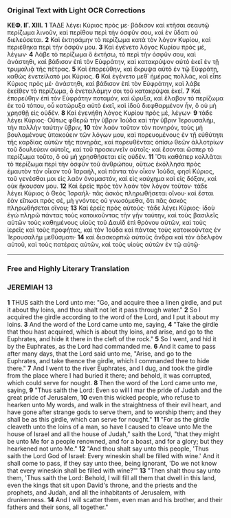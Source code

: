 ### Original Text with Light OCR Corrections

**ΚΕΦ. ΙΓ. ΧΙΙΙ.**
**1** ΤΑΔΕ λέγει Κύριος πρός με· βάδισον καὶ κτῆσαι σεαυτῷ περίζωμα λινοῦν, καὶ περίθου περὶ τὴν ὀσφῦν σου, καὶ ἐν ὕδατι οὐ διελεύσεται.
**2** Καὶ ἐκτησάμην τὸ περίζωμα κατὰ τὸν λόγον Κυρίου, καὶ περιέθηκα περὶ τὴν ὀσφῦν μου.
**3** Καὶ ἐγένετο λόγος Κυρίου πρὸς μέ, λέγων·
**4** Λάβε τὸ περίζωμα ὃ ἐκτήσω, τὸ περὶ τὴν ὀσφῦν σου, καὶ ἀνάστηθι, καὶ βάδισον ἐπὶ τὸν Εὐφράτην, καὶ κατακρύψον αὐτὸ ἐκεῖ ἐν τῇ τρυμαλιᾷ τῆς πέτρας.
**5** Καὶ ἐπορεύθην, καὶ ἔκρυψα αὐτὸ ἐν τῷ Εὐφράτῃ, καθὼς ἐνετείλατό μοι Κύριος.
**6** Καὶ ἐγένετο μεθ᾿ ἡμέρας πολλάς, καὶ εἶπε Κύριος πρὸς μέ· ἀνάστηθι, καὶ βάδισον ἐπὶ τὸν Εὐφράτην, καὶ λάβε ἐκεῖθεν τὸ περίζωμα, ὃ ἐνετειλάμην σοι τοῦ κατακρύψαι ἐκεῖ.
**7** Καὶ ἐπορεύθην ἐπὶ τὸν Εὐφράτην ποταμόν, καὶ ὤρυξα, καὶ ἔλαβον τὸ περίζωμα ἐκ τοῦ τόπου, οὗ κατώρυξα αὐτὸ ἐκεῖ, καὶ ἰδοὺ διεφθαρμένον ἦν, ὃ οὐ μὴ χρησθῇ εἰς οὐδέν.
**8** Καὶ ἐγενήθη λόγος Κυρίου πρὸς μέ, λέγων·
**9** τάδε λέγει Κύριος· Οὕτως φθερῶ τὴν ὕβριν Ἰούδα καὶ τὴν ὕβριν Ἱερουσαλήμ, τὴν πολλὴν ταύτην ὕβριν,
**10** τὸν λαὸν τοῦτον τὸν πονηρόν, τοὺς μὴ βουλομένους ὑπακούειν τῶν λόγων μου, καὶ πορευομένους ἐν τῇ εὐθύτητι τῆς καρδίας αὐτῶν τῆς πονηρᾶς, καὶ πορευθέντας ὀπίσω θεῶν ἀλλοτρίων τοῦ δουλεύειν αὐτοῖς, καὶ τοῦ προσκυνεῖν αὐτοῖς· καὶ ἔσονται ὥσπερ τὸ περίζωμα τοῦτο, ὃ οὐ μὴ χρησθήσεται εἰς οὐδέν.
**11** Ὅτι καθάπερ κολλᾶται τὸ περίζωμα περὶ τὴν ὀσφῦν τοῦ ἀνθρώπου, οὕτως ἐκόλλησα πρὸς ἐμαυτὸν τὸν οἶκον τοῦ Ἰσραήλ, καὶ πάντα τὸν οἶκον Ἰούδα, φησὶ Κύριος, τοῦ γενέσθαι μοι εἰς λαὸν ὀνομαστόν, καὶ εἰς καύχημα καὶ εἰς δόξαν, καὶ οὐκ ἤκουσαν μου.
**12** Καὶ ἐρεῖς πρὸς τὸν λαὸν τὸν λόγον τοῦτον· τάδε λέγει Κύριος ὁ Θεὸς Ἰσραήλ· πᾶς ἀσκὸς πληρωθήσεται οἴνου· καὶ ἔσται ἐὰν εἴπωσι πρὸς σέ, μὴ γνόντες οὐ γνωσόμεθα, ὅτι πᾶς ἀσκὸς πληρωθήσεται οἴνου;
**13** Καὶ ἐρεῖς πρὸς αὐτούς· τάδε λέγει Κύριος· ἰδοὺ ἐγὼ πληρῶ πάντας τοὺς κατοικοῦντας τὴν γῆν ταύτην, καὶ τοὺς βασιλεῖς αὐτῶν τοὺς καθημένους υἱοὺς τοῦ Δαυὶδ ἐπὶ θρόνου αὐτῶν, καὶ τοὺς ἱερεῖς καὶ τοὺς προφήτας, καὶ τὸν Ἰούδα καὶ πάντας τοὺς κατοικοῦντας ἐν Ἱερουσαλὴμ μεθύσματι·
**14** καὶ διασκορπιῶ αὐτοὺς ἄνδρα καὶ τὸν ἀδελφὸν αὐτοῦ, καὶ τοὺς πατέρας αὐτῶν, καὶ τοὺς υἱοὺς αὐτῶν ἐν τῷ αὐτῷ·

---

### Free and Highly Literary Translation

### JEREMIAH 13

**1** THUS saith the Lord unto me: "Go, and acquire thee a linen girdle, and put it about thy loins, and thou shalt not let it pass through water."
**2** So I acquired the girdle according to the word of the Lord, and I put it about my loins.
**3** And the word of the Lord came unto me, saying,
**4** "Take the girdle that thou hast acquired, which is about thy loins, and arise, and go to the Euphrates, and hide it there in the cleft of the rock."
**5** So I went, and hid it by the Euphrates, as the Lord had commanded me.
**6** And it came to pass after many days, that the Lord said unto me, "Arise, and go to the Euphrates, and take thence the girdle, which I commanded thee to hide there."
**7** And I went to the river Euphrates, and I dug, and took the girdle from the place where I had buried it there; and behold, it was corrupted, which could serve for nought.
**8** Then the word of the Lord came unto me, saying,
**9** "Thus saith the Lord: Even so will I mar the pride of Judah and the great pride of Jerusalem,
**10** even this wicked people, who refuse to hearken unto My words, and walk in the straightness of their evil heart, and have gone after strange gods to serve them, and to worship them; and they shall be as this girdle, which can serve for nought."
**11** "For as the girdle cleaveth unto the loins of a man, so have I caused to cleave unto Me the house of Israel and all the house of Judah," saith the Lord, "that they might be unto Me for a people renowned, and for a boast, and for a glory; but they hearkened not unto Me."
**12** "And thou shalt say unto this people, 'Thus saith the Lord God of Israel: Every wineskin shall be filled with wine.' And it shall come to pass, if they say unto thee, being ignorant, 'Do we not know that every wineskin shall be filled with wine?'"
**13** "Then shalt thou say unto them, 'Thus saith the Lord: Behold, I will fill all them that dwell in this land, even the kings that sit upon David's throne, and the priests and the prophets, and Judah, and all the inhabitants of Jerusalem, with drunkenness.
**14** And I will scatter them, even man and his brother, and their fathers and their sons, all together."